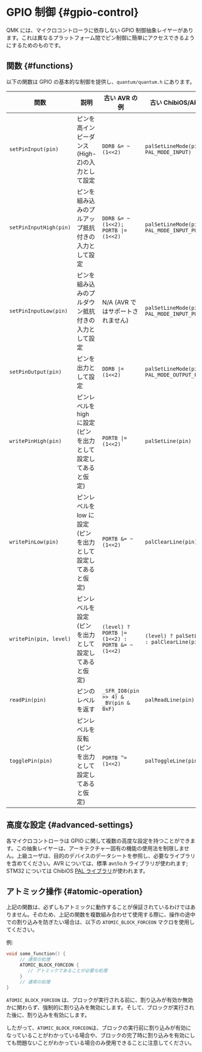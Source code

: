 # GPIO 制御 {#gpio-control}

<!---
  original document: 0.13.15:docs/gpio_control.md
  git diff 0.13.15 HEAD -- docs/gpio_control.md | cat
-->

QMK には、マイクロコントローラに依存しない GPIO 制御抽象レイヤーがあります。これは異なるプラットフォーム間でピン制御に簡単にアクセスできるようにするためのものです。

## 関数 {#functions}

以下の関数は GPIO の基本的な制御を提供し、`quantum/quantum.h` にあります。

| 関数 | 説明 | 古い AVR の例 | 古い ChibiOS/ARM の例 |
|------------------------|--------------------------------------------------|-------------------------------------------------|-------------------------------------------------|
| `setPinInput(pin)` | ピンを高インピーダンス(High-Z)の入力として設定 | `DDRB &= ~(1<<2)` | `palSetLineMode(pin, PAL_MODE_INPUT)` |
| `setPinInputHigh(pin)` | ピンを組み込みのプルアップ抵抗付きの入力として設定 | `DDRB &= ~(1<<2); PORTB \|= (1<<2)` | `palSetLineMode(pin, PAL_MODE_INPUT_PULLUP)` |
| `setPinInputLow(pin)` | ピンを組み込みのプルダウン抵抗付きの入力として設定 | N/A (AVR ではサポートされません) | `palSetLineMode(pin, PAL_MODE_INPUT_PULLDOWN)` |
| `setPinOutput(pin)` | ピンを出力として設定 | `DDRB \|= (1<<2)` | `palSetLineMode(pin, PAL_MODE_OUTPUT_PUSHPULL)` |
| `writePinHigh(pin)` | ピンレベルを high に設定 (ピンを出力として設定してあると仮定) | `PORTB \|= (1<<2)` | `palSetLine(pin)` |
| `writePinLow(pin)` | ピンレベルを low に設定 (ピンを出力として設定してあると仮定) | `PORTB &= ~(1<<2)` | `palClearLine(pin)` |
| `writePin(pin, level)` | ピンレベルを設定 (ピンを出力として設定してあると仮定) | `(level) ? PORTB \|= (1<<2) : PORTB &= ~(1<<2)` | `(level) ? palSetLine(pin) : palClearLine(pin)` |
| `readPin(pin)` | ピンのレベルを返す | `_SFR_IO8(pin >> 4) & _BV(pin & 0xF)` | `palReadLine(pin)` |
| `togglePin(pin)` | ピンレベルを反転 (ピンを出力として設定してあると仮定) | `PORTB ^= (1<<2)` | `palToggleLine(pin)` |

## 高度な設定 {#advanced-settings}

各マイクロコントローラは GPIO に関して複数の高度な設定を持つことができます。この抽象レイヤーは、アーキテクチャー固有の機能の使用法を制限しません。上級ユーザは、目的のデバイスのデータシートを参照し、必要なライブラリを含めてください。AVR については、標準 avr/io.h ライブラリが使われます; STM32 については ChibiOS [PAL ライブラリ](https://chibios.sourceforge.net/docs3/hal/group___p_a_l.html)が使われます。

## アトミック操作 {#atomic-operation}

上記の関数は、必ずしもアトミックに動作することが保証されているわけではありません。そのため、上記の関数を複数組み合わせて使用する際に、操作の途中での割り込みを防ぎたい場合は、以下の `ATOMIC_BLOCK_FORCEON` マクロを使用してください。

例:
```c
void some_function() {
     // 通常の処理
     ATOMIC_BLOCK_FORCEON {
        // アトミックであることが必要な処理
     }
     // 通常の処理
}
```

`ATOMIC_BLOCK_FORCEON` は、ブロックが実行される前に、割り込みが有効か無効かに関わらず、強制的に割り込みを無効にします。そして、ブロックが実行された後に、割り込みを有効にします。

したがって、`ATOMIC_BLOCK_FORCEON`は、ブロックの実行前に割り込みが有効になっていることがわかっている場合や、ブロックの完了時に割り込みを有効にしても問題ないことがわかっている場合のみ使用できることに注意してください。
